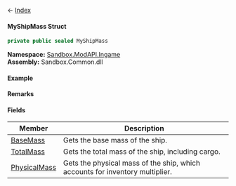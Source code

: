 ← [Index](Api-Index)

#### MyShipMass Struct

```csharp
private public sealed MyShipMass
```

**Namespace:** [Sandbox.ModAPI.Ingame](Sandbox.ModAPI.Ingame)  
**Assembly:** Sandbox.Common.dll

#### Example

#### Remarks

#### Fields

|Member|Description|
|---|---|
|[BaseMass](Sandbox.ModAPI.Ingame.MyShipMass.BaseMass)|Gets the base mass of the ship.|
|[TotalMass](Sandbox.ModAPI.Ingame.MyShipMass.TotalMass)|Gets the total mass of the ship, including cargo.|
|[PhysicalMass](Sandbox.ModAPI.Ingame.MyShipMass.PhysicalMass)|Gets the physical mass of the ship, which accounts for inventory multiplier.|

